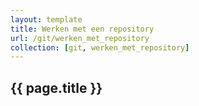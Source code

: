 ```yaml
---
layout: template
title: Werken met een repository
url: /git/werken_met_repository
collection: [git, werken_met_repository]
---
```


## {{ page.title }}